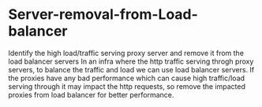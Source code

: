 # Server-removal-from-Load-balancer
Identify the high load/traffic serving proxy server and remove it from the load balancer servers
In an infra where the http traffic serving throgh proxy servers, to balance the traffic and load we can use load balancer servers. If the proxies have any bad performance which can cause high traffic/load serving through it may impact the http requests, so remove the impacted proxies from load balancer for better performance.
